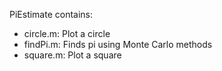 PiEstimate contains:
- circle.m: Plot a circle 
- findPi.m: Finds pi using Monte Carlo methods 
- square.m: Plot a square

